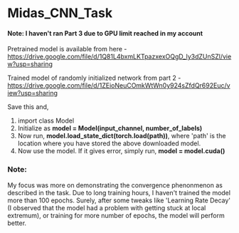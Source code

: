 # Midas_CNN_Task

#### Note: I haven't ran Part 3 due to GPU limit reached in my account

Pretrained model is available from here - https://drive.google.com/file/d/1Q81L4bxmLKTpazxexOQgD_ly3dZUnSZl/view?usp=sharing

Trained model of randomly initialized network from part 2 - https://drive.google.com/file/d/1ZEioNeuCOmkWtWn0y924sZfdQr692Euc/view?usp=sharing



Save this and, 
1. import class Model
2. Initialize as **model = Model(input_channel, number_of_labels)** 
3. Now run, **model.load_state_dict(torch.load(path))**, where 'path' is the location where you have stored the above downloaded model.
4. Now use the model. If it gives error, simply run, **model = model.cuda()**


### Note:
My focus was more on demonstrating the convergence phenonmenon as described in the task. Due to long training hours, I haven't trained the model more than 100 epochs. Surely, after some tweaks like 'Learning Rate Decay' (I observed that the model had a problem with getting stuck at local extremum), or training for more number of epochs, the model will perform better.
